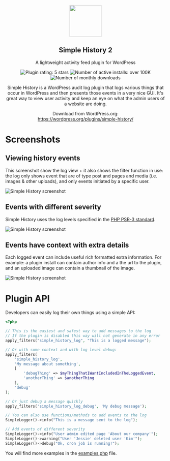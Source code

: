 <p align="center">
	<img width="100" height="100" src="https://raw.githubusercontent.com/bonny/WordPress-Simple-History/master/assets-wp-repo/icon.svg" alt="">
</p>

<h2 align="center">Simple History 2</h1>
<p align="center">A lightweight activity feed plugin for WordPress</p>

<p align="center">

<img src="https://img.shields.io/wordpress/plugin/r/simple-history.svg?style=for-the-badge" alt="Plugin rating: 5 stars" />

<img src="https://img.shields.io/wordpress/plugin/installs/simple-history?style=for-the-badge" alt="Number of active installs: over 100K">

<img src="https://img.shields.io/wordpress/plugin/dm/simple-history?style=for-the-badge" alt="Number of monthly downloads">

</p>

<p align="center">
Simple History is a WordPress audit log plugin that logs various things that occur in WordPress and then presents those events in a very nice GUI. It's great way to view user activity and keep an eye on what the admin users of a website are doing.
</p>

<p align="center">
Download from WordPress.org: 
<a href="https://wordpress.org/plugins/simple-history/">
<br />
https://wordpress.org/plugins/simple-history/
</a>
</p>

# Screenshots

## Viewing history events

This screenshot show the log view + it also shows the filter function in use: the log only shows event that
are of type post and pages and media (i.e. images & other uploads), and only events
initiated by a specific user.

![Simple History screenshot](https://ps.w.org/simple-history/assets/screenshot-1.png?rev=1)

## Events with different severity

Simple History uses the log levels specified in the [PHP PSR-3 standard](http://www.php-fig.org/psr/psr-3/).

![Simple History screenshot](https://ps.w.org/simple-history/assets/screenshot-2.png?rev=1096689)

## Events have context with extra details

Each logged event can include useful rich formatted extra information. For example: a plugin install can contain author info and a the url to the plugin, and an uploaded image can contain a thumbnail of the image.

![Simple History screenshot](http://ps.w.org/simple-history/assets/screenshot-3.png?rev=1096689)

# Plugin API

Developers can easily log their own things using a simple API:

```php
<?php

// This is the easiest and safest way to add messages to the log
// If the plugin is disabled this way will not generate in any error
apply_filters("simple_history_log", "This is a logged message");

// Or with some context and with log level debug:
apply_filters(
	'simple_history_log',
	'My message about something',
	[
		'debugThing' => $myThingThatIWantIncludedInTheLoggedEvent,
		'anotherThing' => $anotherThing
	],
	'debug'
);

// Or just debug a message quickly
apply_filters('simple_history_log_debug', 'My debug message');

// You can also use functions/methods to add events to the log
SimpleLogger()->info("This is a message sent to the log");

// Add events of different severity
SimpleLogger()->info("User admin edited page 'About our company'");
SimpleLogger()->warning("User 'Jessie' deleted user 'Kim'");
SimpleLogger()->debug("Ok, cron job is running!");
```

You will find more examples in the [examples.php](https://github.com/bonny/WordPress-Simple-History/blob/master/examples/examples.php) file.
